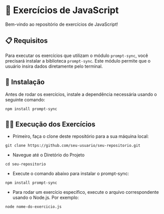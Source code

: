 # 🚀 Exercícios de JavaScript

Bem-vindo ao repositório de exercícios de JavaScript!

## 📋 Requisitos

Para executar os exercícios que utilizam o módulo `prompt-sync`, você precisará instalar a biblioteca `prompt-sync`. Este módulo permite que o usuário insira dados diretamente pelo terminal.

## 🔧 Instalação

Antes de rodar os exercícios, instale a dependência necessária usando o seguinte comando:

```shell
npm install prompt-sync
```

## 🏃‍♂️ Execução dos Exercícios
 - Primeiro, faça o clone deste repositório para a sua máquina local:

```shell
git clone https://github.com/seu-usuario/seu-repositorio.git
```

 - Navegue até o Diretório do Projeto
```shell
cd seu-repositorio
```

- Execute o comando abaixo para instalar o prompt-sync:

 ```shell
npm install prompt-sync
```

- Para rodar um exercício específico, execute o arquivo correspondente usando o Node.js. Por exemplo:
```shell
node nome-do-exercicio.js
```






